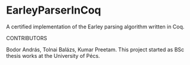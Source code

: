 # EarleyParserInCoq
A certified implementation of the Earley parsing algorithm written in Coq.

CONTRIBUTORS

Bodor András, Tolnai Balázs, Kumar Preetam.
This project started as BSc thesis works at the University of Pécs.